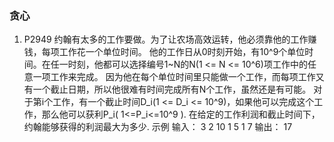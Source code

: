 ### 贪心
1. P2949 约翰有太多的工作要做。为了让农场高效运转，他必须靠他的工作赚钱，每项工作花一个单位时间。 他的工作日从0时刻开始，有10^9个单位时间。在任一时刻，他都可以选择编号1~N的N(1 <= N <= 10^6)项工作中的任意一项工作来完成。 因为他在每个单位时间里只能做一个工作，而每项工作又有一个截止日期，所以他很难有时间完成所有N个工作，虽然还是有可能。 对于第i个工作，有一个截止时间D_i(1 <= D_i <= 10^9)，如果他可以完成这个工作，那么他可以获利P_i( 1<=P_i<=10^9 ). 在给定的工作利润和截止时间下，约翰能够获得的利润最大为多少.
    示例
        输入：
            3 
            2 10 
            1 5 
            1 7 
        输出：
            17

